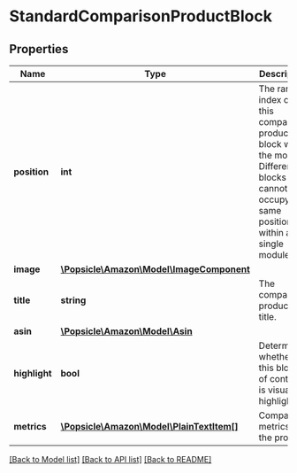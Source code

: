 # StandardComparisonProductBlock

## Properties
Name | Type | Description | Notes
------------ | ------------- | ------------- | -------------
**position** | **int** | The rank or index of this comparison product block within the module. Different blocks cannot occupy the same position within a single module. | 
**image** | [**\Popsicle\Amazon\Model\ImageComponent**](ImageComponent.md) |  | [optional] 
**title** | **string** | The comparison product title. | [optional] 
**asin** | [**\Popsicle\Amazon\Model\Asin**](Asin.md) |  | [optional] 
**highlight** | **bool** | Determines whether this block of content is visually highlighted. | [optional] 
**metrics** | [**\Popsicle\Amazon\Model\PlainTextItem[]**](PlainTextItem.md) | Comparison metrics for the product. | [optional] 

[[Back to Model list]](../../README.md#documentation-for-models) [[Back to API list]](../../README.md#documentation-for-api-endpoints) [[Back to README]](../../README.md)

